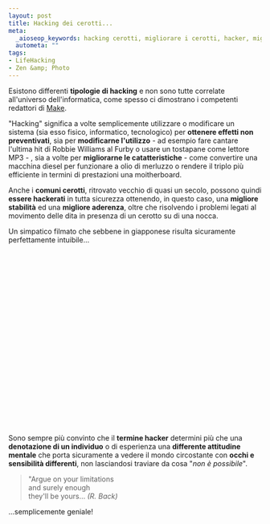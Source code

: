 ```yaml
--- 
layout: post
title: Hacking dei cerotti...
meta: 
  _aioseop_keywords: hacking cerotti, migliorare i cerotti, hacker, migliori cerotti, cerotti tagliati, trucchi cerotti
  autometa: ""
tags: 
- LifeHacking
- Zen &amp; Photo
---
```

Esistono differenti **tipologie di hacking** e non sono tutte correlate all'universo dell'informatica, come spesso ci dimostrano i competenti redattori di [Make](http://www.makezine.com/blog/).  

"Hacking" significa a volte semplicemente utilizzare o modificare un sistema (sia esso fisico, informatico, tecnologico) per **ottenere effetti non preventivati**, sia per **modificarne l'utilizzo** - ad esempio fare cantare l'ultima hit di Robbie Williams al Furby o usare un tostapane come lettore MP3 - , sia a volte per **migliorarne le catatteristiche** - come convertire una macchina diesel per funzionare a olio di merluzzo o rendere il triplo più efficiente in termini di prestazioni una moitherboard.  

Anche i **comuni cerotti**, ritrovato vecchio di quasi un secolo, possono quindi **essere hackerati** in tutta sicurezza ottenendo, in questo caso, una **migliore stabilità** ed una **migliore aderenza**, oltre che risolvendo i problemi legati al movimento delle dita in presenza di un cerotto su di una nocca.  

Un simpatico filmato che sebbene in giapponese risulta sicuramente perfettamente intuibile... 

<object width="425" height="350"><param name="movie" value="http://www.youtube.com/v/FhklMGA01Gg"></param><embed src="http://www.youtube.com/v/FhklMGA01Gg" type="application/x-shockwave-flash" width="425" height="350"></embed></object>  

Sono sempre più convinto che il **termine hacker** determini più che una **denotazione di un individuo** o di esperienza una **differente attitudine mentale** che porta sicuramente a vedere il mondo circostante con **occhi e sensibilità differenti**, non lasciandosi traviare da cosa "*non è possibile*".

> "Argue on your limitations  
> and surely enough  
> they'll be yours... *(R. Back)*  

...semplicemente geniale!   
